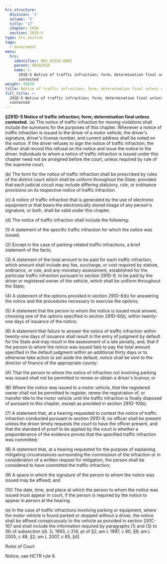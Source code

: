 ```yaml
---
hrs_structure:
  division: '1'
  volume: '5'
  title: '17'
  chapter: 291D
  section: 291D-5
type: hrs_section
tags:
  - Government
menu:
  hrs:
    identifier: HRS_0291D-0005
    parent: HRS0291D
    name: >-
      291D-5 Notice of traffic infraction; form; determination final unless
      contested
weight: 49030
title: Notice of traffic infraction; form; determination final unless contested
full_title: >-
  291D-5 Notice of traffic infraction; form; determination final unless
  contested
---
```

**§291D-5 Notice of traffic infraction; form; determination final unless contested.** (a) The notice of traffic infraction for moving violations shall include the summons for the purposes of this chapter. Whenever a notice of traffic infraction is issued to the driver of a motor vehicle, the driver's signature, driver's license number, and current address shall be noted on the notice. If the driver refuses to sign the notice of traffic infraction, the officer shall record this refusal on the notice and issue the notice to the driver. Individuals to whom a notice of traffic infraction is issued under this chapter need not be arraigned before the court, unless required by rule of the supreme court.

(b) The form for the notice of traffic infraction shall be prescribed by rules of the district court which shall be uniform throughout the State; provided that each judicial circuit may include differing statutory, rule, or ordinance provisions on its respective notice of traffic infraction.

(c) A notice of traffic infraction that is generated by the use of electronic equipment or that bears the electronically stored image of any person's signature, or both, shall be valid under this chapter.

(d) The notice of traffic infraction shall include the following:

(1) A statement of the specific traffic infraction for which the notice was issued;

(2) Except in the case of parking-related traffic infractions, a brief statement of the facts;

(3) A statement of the total amount to be paid for each traffic infraction, which amount shall include any fee, surcharge, or cost required by statute, ordinance, or rule, and any monetary assessment, established for the particular traffic infraction pursuant to section 291D-9, to be paid by the driver or registered owner of the vehicle, which shall be uniform throughout the State;

(4) A statement of the options provided in section 291D-6(b) for answering the notice and the procedures necessary to exercise the options;

(5) A statement that the person to whom the notice is issued must answer, choosing one of the options specified in section 291D-6(b), within twenty-one days of issuance of the notice;

(6) A statement that failure to answer the notice of traffic infraction within twenty-one days of issuance shall result in the entry of judgment by default for the State and may result in the assessment of a late penalty, and, that if the person to whom the notice was issued fails to pay the total amount specified in the default judgment within an additional thirty days or to otherwise take action to set aside the default, notice shall be sent to the director of finance of the appropriate county:

(A) That the person to whom the notice of infraction not involving parking was issued shall not be permitted to renew or obtain a driver's license; or

(B) Where the notice was issued to a motor vehicle, that the registered owner shall not be permitted to register, renew the registration of, or transfer title to the motor vehicle until the traffic infraction is finally disposed of pursuant to this chapter, except as provided in section 291D-10(b);

(7) A statement that, at a hearing requested to contest the notice of traffic infraction conducted pursuant to section 291D-8, no officer shall be present unless the driver timely requests the court to have the officer present, and that the standard of proof to be applied by the court is whether a preponderance of the evidence proves that the specified traffic infraction was committed;

(8) A statement that, at a hearing requested for the purpose of explaining mitigating circumstances surrounding the commission of the infraction or in consideration of a written request for mitigation, the person shall be considered to have committed the traffic infraction;

(9) A space in which the signature of the person to whom the notice was issued may be affixed; and

(10) The date, time, and place at which the person to whom the notice was issued must appear in court, if the person is required by the notice to appear in person at the hearing.

(e) In the case of traffic infractions involving parking or equipment, where the motor vehicle is found parked or stopped without a driver, the notice shall be affixed conspicuously to the vehicle as provided in section 291C-167 and shall include the information required by paragraphs (1) and (3) to (9) of subsection (d). [L 1993, c 214, pt of §2; am L 1997, c 60, §9; am L 2005, c 48, §2; am L 2007, c 85, §4]

Rules of Court

Notice, see HCTR rule 9.